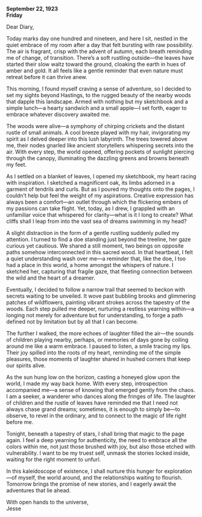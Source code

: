 
**September 22, 1923**  
**Friday**  

Dear Diary,

Today marks day one hundred and nineteen, and here I sit, nestled in the quiet embrace of my room after a day that felt bursting with raw possibility. The air is fragrant, crisp with the advent of autumn, each breath reminding me of change, of transition. There’s a soft rustling outside—the leaves have started their slow waltz toward the ground, cloaking the earth in hues of amber and gold. It all feels like a gentle reminder that even nature must retreat before it can thrive anew.

This morning, I found myself craving a sense of adventure, so I decided to set my sights beyond Hastings, to the rugged beauty of the nearby woods that dapple this landscape. Armed with nothing but my sketchbook and a simple lunch—a hearty sandwich and a small apple—I set forth, eager to embrace whatever discovery awaited me.

The woods were alive—a symphony of chirping crickets and the distant rustle of small animals. A cool breeze played with my hair, invigorating my spirit as I delved deeper into this lush labyrinth. The trees towered above me, their nodes gnarled like ancient storytellers whispering secrets into the air. With every step, the world opened, offering pockets of sunlight piercing through the canopy, illuminating the dazzling greens and browns beneath my feet.

As I settled on a blanket of leaves, I opened my sketchbook, my heart racing with inspiration. I sketched a magnificent oak, its limbs adorned in a garment of tendrils and curls. But as I poured my thoughts onto the pages, I couldn’t help but feel the weight of my aspirations. Creative expression has always been a comfort—an outlet through which the flickering embers of my passions can take flight. Yet, today, as I drew, I grappled with an unfamiliar voice that whispered for clarity—what is it I long to create? What cliffs shall I leap from into the vast sea of dreams swimming in my head?

A slight distraction in the form of a gentle rustling suddenly pulled my attention. I turned to find a doe standing just beyond the treeline, her gaze curious yet cautious. We shared a still moment, two beings on opposite paths somehow interconnected in this sacred wood. In that heartbeat, I felt a quiet understanding wash over me—a reminder that, like the doe, I too had a place in this world, a home amongst the whispers of nature. I sketched her, capturing that fragile gaze, that fleeting connection between the wild and the heart of a dreamer.

Eventually, I decided to follow a narrow trail that seemed to beckon with secrets waiting to be unveiled. It wove past bubbling brooks and glimmering patches of wildflowers, painting vibrant strokes across the tapestry of the woods. Each step pulled me deeper, nurturing a restless yearning within—a longing not merely for adventure but for understanding, to forge a path defined not by limitation but by all that I can become.

The further I walked, the more echoes of laughter filled the air—the sounds of children playing nearby, perhaps, or memories of days gone by coiling around me like a warm embrace. I paused to listen, a smile tracing my lips. Their joy spilled into the roots of my heart, reminding me of the simple pleasures, those moments of laughter shared in hushed corners that keep our spirits alive.

As the sun hung low on the horizon, casting a honeyed glow upon the world, I made my way back home. With every step, introspection accompanied me—a sense of knowing that emerged gently from the chaos. I am a seeker, a wanderer who dances along the fringes of life. The laughter of children and the rustle of leaves have reminded me that I need not always chase grand dreams; sometimes, it is enough to simply be—to observe, to revel in the ordinary, and to connect to the magic of life right before me.

Tonight, beneath a tapestry of stars, I shall bring that magic to the page again. I feel a deep yearning for authenticity, the need to embrace all the colors within me, not just those brushed with joy, but also those etched with vulnerability. I want to be my truest self, unmask the stories locked inside, waiting for the right moment to unfurl.

In this kaleidoscope of existence, I shall nurture this hunger for exploration—of myself, the world around, and the relationships waiting to flourish. Tomorrow brings the promise of new stories, and I eagerly await the adventures that lie ahead.

With open hands to the universe,  
Jesse
